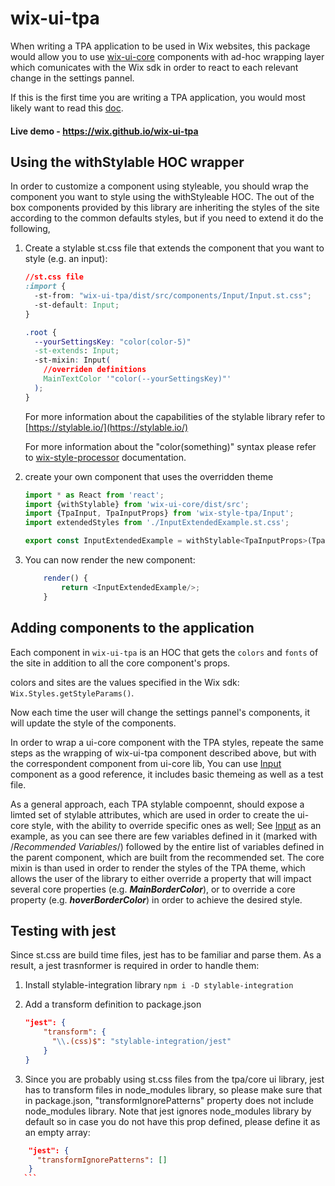 # wix-ui-tpa

When writing a TPA application to be used in Wix websites, this package would allow you to use [wix-ui-core](https://github.com/wix/wix-ui/tree/master/packages/wix-ui-core) components with ad-hoc wrapping layer which comunicates with the Wix sdk in order to react to each relevant change in the settings pannel.

If this is the first time you are writing a TPA application, you would most likely want to read this [doc](https://dev.wix.com/).

#### Live demo - https://wix.github.io/wix-ui-tpa

## Using the withStylable HOC wrapper

In order to customize a component using styleable, you should wrap the component you want to style using the withStyleable HOC.
The out of the box components provided by this library are inheriting the styles of the site according to the common defaults styles, but if you need to extend it do the following,

1. Create a stylable st.css file that extends the component that you want to style (e.g. an input):
    ```css
    //st.css file
    :import {
      -st-from: "wix-ui-tpa/dist/src/components/Input/Input.st.css";
      -st-default: Input;
    }

    .root {
      --yourSettingsKey: "color(color-5)"
      -st-extends: Input;
      -st-mixin: Input(
        //overriden definitions
        MainTextColor '"color(--yourSettingsKey)"'
      );
    }
    ```
    For more information about the capabilities of the stylable library refer to [https://stylable.io/](https://stylable.io/)
    
    For more information about the "color(something)" syntax please refer to [wix-style-processor](https://github.com/wix/wix-style-processor) documentation.


2. create your own component that uses the overridden theme
    ``` javascript
    import * as React from 'react';
    import {withStylable} from 'wix-ui-core/dist/src';
    import {TpaInput, TpaInputProps} from 'wix-style-tpa/Input';
    import extendedStyles from './InputExtendedExample.st.css';

    export const InputExtendedExample = withStylable<TpaInputProps>(TpaInput, extendedStyles, () => null);
    ```

3. You can now render the new component:
    ``` javascript
        render() {
            return <InputExtendedExample/>;
        }
    ```

## Adding components to the application

Each component in `wix-ui-tpa` is an HOC that gets the `colors` and `fonts` of the site in addition to all the core component's props.

colors and sites are the values specified in the Wix sdk: `Wix.Styles.getStyleParams()`.

Now each time the user will change the settings pannel's components, it will update the style of the components.

In order to wrap a ui-core component with the TPA styles, repeate the same steps as the wrapping of wix-ui-tpa component described above, but with the correspondent component from ui-core lib,
You can use [Input](./src/components/Input/index.tsx) component as a good reference, it includes basic themeing as well as a test file.

As a general approach, each TPA stylable compoennt, should expose a limted set of stylable attributes, which are used in order to create the ui-core style, with the ability to override specific ones as well;
See [Input](./src/components/Input/Input.st.css) as an example, as you can see there are few variables defined in it (marked with /*Recommended Variables*/) followed by the entire list of variables defined in the parent component, which are built from the recommended set. The core mixin is than used in order to render the styles of the TPA theme, which allows the user of the library to either override a property that will impact several core properties (e.g. ***MainBorderColor***), or to override a core property (e.g. ***hoverBorderColor***) in order to achieve the desired style.

## Testing with jest
Since st.css are build time files, jest has to be familiar and parse them.
As a result, a jest trasnformer is required in order to handle them:

1. Install stylable-integration library
    ```npm i -D stylable-integration```
2. Add a transform definition to package.json
    ``` json
    "jest": {
        "transform": {
          "\\.(css)$": "stylable-integration/jest"
        }
    }
    ```

3. Since you are probably using st.css files from the tpa/core ui library, jest has to transform files in node_modules library, so please make sure that in package.json, "transformIgnorePatterns" property does not include node_modules library.
  Note that jest ignores node_modules library by default so in case you do not have this prop defined, please define it as an empty array:
  ``` json
      "jest": {
        "transformIgnorePatterns": []
      }
     ```
